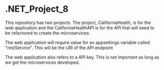 # .NET_Project_8
This repository has two projects. The project, CaliforniaHealth, is for the web application and the CaliforniaHealthAPI is for the API that will need to be refactored to create the microservices.  

The web application will require value for an appsettings variable called "restService". This will be the URl of the API endpoint

The web application also refers to a API key. This is not important as long as we get the microservices developed.





